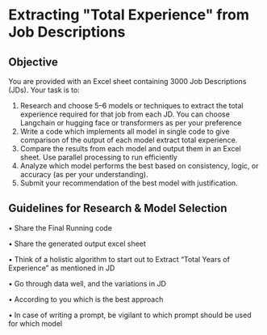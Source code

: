 # Extracting "Total Experience" from Job Descriptions

## Objective

You are provided with an Excel sheet containing 3000 Job Descriptions (JDs). Your task is to:

1. Research and choose 5–6 models or techniques to extract the total experience required for
   that job from each JD. You can choose Langchain or hugging face or transformers as per your
   preference
2. Write a code which implements all model in single code to give comparison of the output of
   each model extract total experience.
3. Compare the results from each model and output them in an Excel sheet. Use parallel
   processing to run efficiently
4. Analyze which model performs the best based on consistency, logic, or accuracy (as per your
   understanding).
5. Submit your recommendation of the best model with justification.

## Guidelines for Research & Model Selection

• Share the Final Running code

• Share the generated output excel sheet

• Think of a holistic algorithm to start out to Extract “Total Years of Experience” as mentioned
in JD

• Go through data well, and the variations in JD

• According to you which is the best approach

• In case of writing a prompt, be vigilant to which prompt should be used for which model
